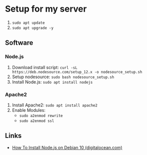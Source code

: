 # Setup for my server

1. `sudo apt update`
2. `sudo apt upgrade -y`

## Software

### Node.js

1. Download install script: `curl -sL https://deb.nodesource.com/setup_12.x -o nodesource_setup.sh`
2. Setup nodesource: `sudo bash nodesource_setup.sh`
3. Install Node.js: `sudo apt install nodejs`


### Apache2

1. Install Apache2: `sudo apt install apache2`
2. Enable Modules:
    * `sudo a2enmod rewrite`
    * `sudo a2enmod ssl`

## Links

* [How To Install Node.js on Debian 10 (digitalocean.com)](https://www.digitalocean.com/community/tutorials/how-to-install-node-js-on-debian-10)
